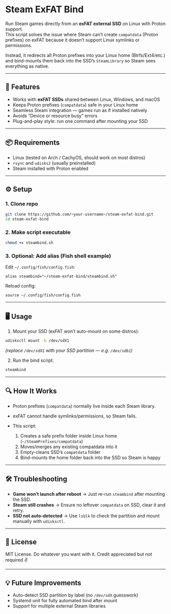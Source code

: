# Steam ExFAT Bind

Run Steam games directly from an **exFAT external SSD** on Linux with Proton support.  
This script solves the issue where Steam can’t create `compatdata` (Proton prefixes) on exFAT because it doesn’t support Linux symlinks or permissions.

Instead, it redirects all Proton prefixes into your Linux home (Btrfs/Ext4/etc.) and bind-mounts them back into the SSD’s `SteamLibrary` so Steam sees everything as native.

---

## 🚀 Features
- Works with **exFAT SSDs** shared between Linux, Windows, and macOS  
- Keeps Proton prefixes (`compatdata`) safe in your Linux home  
- Seamless Steam integration — games run as if installed natively  
- Avoids “Device or resource busy” errors  
- Plug-and-play style: run one command after mounting your SSD  

---

## 📦 Requirements
- Linux (tested on Arch / CachyOS, should work on most distros)  
- `rsync` and `udisks2` (usually preinstalled)  
- Steam installed with Proton enabled  

---

## ⚙️ Setup

### 1. Clone repo
```bash
git clone https://github.com/<your-username>/steam-exfat-bind.git
cd steam-exfat-bind
````

### 2. Make script executable

```bash
chmod +x steambind.sh
```

### 3. Optional: Add alias (Fish shell example)

Edit `~/.config/fish/config.fish`:

```fish
alias steambind="~/steam-exfat-bind/steambind.sh"
```

Reload config:

```fish
source ~/.config/fish/config.fish
```

---

## 🖥️ Usage

1. Mount your SSD (exFAT won’t auto-mount on some distros):

```bash
udisksctl mount -b /dev/sdX1
```

*(replace `/dev/sdX1` with your SSD partition — e.g. `/dev/sdb1`)*

2. Run the bind script:

```bash
steambind
```

---

## 🔍 How It Works

* Proton prefixes (`compatdata`) normally live inside each Steam library.
* exFAT cannot handle symlinks/permissions, so Steam fails.
* This script:

  1. Creates a safe prefix folder inside Linux home (`~/SteamPrefixes/compatdata`)
  2. Moves/merges any existing compatdata into it
  3. Empty-cleans SSD’s `compatdata` folder
  4. Bind-mounts the home folder back into the SSD so Steam is happy

---

## 🛠️ Troubleshooting

* **Game won’t launch after reboot** → Just re-run `steambind` after mounting the SSD.
* **Steam still crashes** → Ensure no leftover `compatdata` on SSD, clear it and retry.
* **SSD not auto-detected** → Use `lsblk` to check the partition and mount manually with `udisksctl`.

---

## 📜 License

MIT License. Do whatever you want with it.
Credit appreciated but not required ✌️

---

## 💡 Future Improvements

* Auto-detect SSD partition by label (no `/dev/sdX` guesswork)
* Systemd unit for fully automated bind after mount
* Support for multiple external Steam libraries
